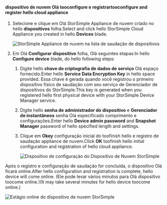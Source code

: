 #### <a name="tooconfigure-and-register-hello-cloud-appliance"></a><span data-ttu-id="b0149-101">dispositivo de nuvem Olá tooconfigure e registrar</span><span class="sxs-lookup"><span data-stu-id="b0149-101">tooconfigure and register hello cloud appliance</span></span>

1. <span data-ttu-id="b0149-102">Selecione e clique em Olá StorSimple Appliance de nuvem criado no hello **dispositivos** folha.</span><span class="sxs-lookup"><span data-stu-id="b0149-102">Select and click hello StorSimple Cloud Appliance you created in hello **Devices** blade.</span></span>

    ![StorSimple Appliance de nuvem na lista de saudação de dispositivos](./media/storsimple-8000-create-cloud-appliance-u2/sca-create3.png)
2. <span data-ttu-id="b0149-104">Em Olá **Configurar dispositivo** folha, Olá seguintes etapas:</span><span class="sxs-lookup"><span data-stu-id="b0149-104">In hello **Configure device** blade, do hello following steps:</span></span>
    
    1. <span data-ttu-id="b0149-105">Digite hello **chave de criptografia de dados de serviço** Olá espaço fornecido.</span><span class="sxs-lookup"><span data-stu-id="b0149-105">Enter hello **Service Data Encryption Key** in hello space provided.</span></span> <span data-ttu-id="b0149-106">Essa chave é gerada quando você registrou o primeiro dispositivo físico de saudação com seu serviço de Gerenciador de dispositivos do StorSimple.</span><span class="sxs-lookup"><span data-stu-id="b0149-106">This key is generated when you registered hello first physical device with your StorSimple Device Manager service.</span></span>

    2. <span data-ttu-id="b0149-107">Digite hello **senha de administrador do dispositivo** e **Gerenciador de instantâneos** senha Olá especificado comprimento e configurações.</span><span class="sxs-lookup"><span data-stu-id="b0149-107">Enter hello **Device admin password** and **Snapshot Manager** password of hello specified length and settings.</span></span>

    3. <span data-ttu-id="b0149-108">Clique em **Okey** configuração inicial do toofinish hello e registro de saudação appliance de nuvem.</span><span class="sxs-lookup"><span data-stu-id="b0149-108">Click **OK** toofinish hello initial configuration and registration of hello cloud appliance.</span></span>
    
        ![Dispositivo de configuração do Dispositivo de Nuvem StorSimple](./media/storsimple-8000-configure-register-cloud-appliance/sca-configure1.png)

<span data-ttu-id="b0149-110">Após o registro e configuração de saudação for concluída, o dispositivo Olá ficará online.</span><span class="sxs-lookup"><span data-stu-id="b0149-110">After hello configuration and registration is complete, hello device will come online.</span></span> <span data-ttu-id="b0149-111">(Ele pode levar vários minutos para Olá dispositivo toocome online.)</span><span class="sxs-lookup"><span data-stu-id="b0149-111">(It may take several minutes for hello device toocome online.)</span></span>

![Estágio online do dispositivo de nuvem StorSimple](./media/storsimple-8000-configure-register-cloud-appliance/sca-configure2.png)

